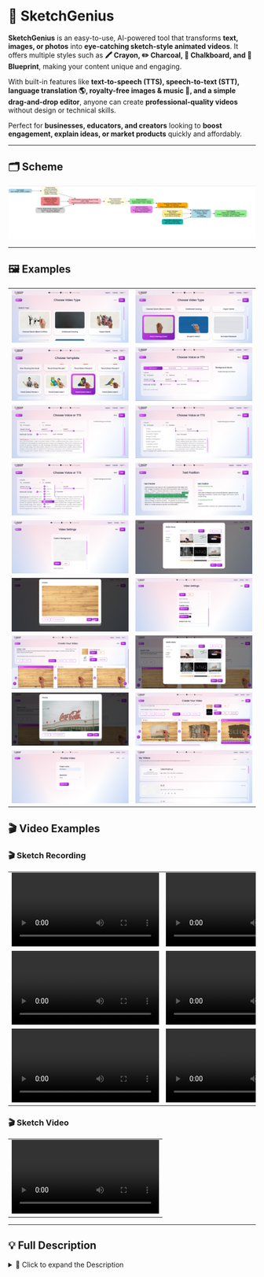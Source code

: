 # 🎨 SketchGenius

**SketchGenius** is an easy-to-use, AI-powered tool that transforms **text, images, or photos** into **eye-catching sketch-style animated videos**. It offers multiple styles such as **🖍️ Crayon, ✏️ Charcoal, 🏫 Chalkboard, and 📐 Blueprint**, making your content unique and engaging.

With built-in features like **text-to-speech (TTS), speech-to-text (STT), language translation 🌎, royalty-free images & music 🎵, and a simple drag-and-drop editor**, anyone can create **professional-quality videos** without design or technical skills.

Perfect for **businesses, educators, and creators** looking to **boost engagement, explain ideas, or market products** quickly and affordably.

---

## 🗂️ Scheme

<img src="./img/img-1.png" alt="Scheme">


---

## 🖼️ Examples

<table>
    <tbody>
        <tr>
            <td><img src="./img/img-2.png" alt="image"></td>
            <td><img src="./img/img-3.png" alt="image"></td>
        </tr>
        <tr>
            <td><img src="./img/img-4.png" alt="image"></td>
            <td><img src="./img/img-5.png" alt="image"></td>
        </tr>
        <tr>
            <td><img src="./img/img-6.png" alt="image"></td>
            <td><img src="./img/img-7.png" alt="image"></td>
        </tr>
        <tr>
            <td><img src="./img/img-8.png" alt="image"></td>
            <td><img src="./img/img-9.png" alt="image"></td>
        </tr>
        <tr>
            <td><img src="./img/img-10.png" alt="image"></td>
            <td><img src="./img/img-11.png" alt="image"></td>
        </tr>
        <tr>
            <td><img src="./img/img-12.png" alt="image"></td>
            <td><img src="./img/img-13.png" alt="image"></td>
        </tr>
        <tr>
            <td><img src="./img/img-14.png" alt="image"></td>
            <td><img src="./img/img-15.png" alt="image"></td>
        </tr>
        <tr>
            <td><img src="./img/img-16.png" alt="image"></td>
            <td><img src="./img/img-17.png" alt="image"></td>
        </tr>
        <tr>
            <td><img src="./img/img-18.png" alt="image"></td>
            <td><img src="./img/img-19.png" alt="image"></td>
        </tr>
    </tbody>
</table>

## 🎬 Video Examples

### 🎬 Sketch Recording

<table>
    <tbody>
        <tr>
            <td>
                <video src="https://github.com/user-attachments/assets/25637f63-e92b-43a3-9cfb-c730f131d790" controls preload>
                    Your browser does not support the video tag.
                </video>
            </td>
            <td>
                <video src="https://github.com/user-attachments/assets/49d3eea0-c6c3-42ab-a8b3-e6e8000fceec" controls preload>
                    Your browser does not support the video tag.
                </video>
            </td>
        </tr>
        <tr>
            <td>
                <video src="https://github.com/user-attachments/assets/87d5340b-de15-4926-8066-fa3c1be99e45" controls preload>
                    Your browser does not support the video tag.
                </video>
            </td>
            <td>
                <video src="https://github.com/user-attachments/assets/6b8c9b72-71fd-432b-81fd-cf2bf041f11f" controls preload>
                    Your browser does not support the video tag.
                </video>
            </td>
        </tr>
        <tr>
            <td>
                <video src="https://github.com/user-attachments/assets/60c583b9-d34a-4de1-88b3-cb6c89fb73cc" controls preload>
                    Your browser does not support the video tag.
                </video>
            </td>
            <td>
                <video src="https://github.com/user-attachments/assets/8ed3db2a-66f8-4693-9139-8e1d20e229ab" controls preload>
                    Your browser does not support the video tag.
                </video>
            </td>
        </tr>
    </tbody>
</table>

### 🎬 Sketch Video

<table>
    <tbody>
        <tr>
            <td>
                <video src="https://github.com/user-attachments/assets/f6ef6744-afc2-450a-a822-4b9ee81e2fe9" controls preload>
                    Your browser does not support the video tag.
                </video>
            </td>
        </tr>
    </tbody>
</table>

---

## 💡 Full Description
<details>
<summary>📖 Click to expand the Description</summary>

### Problem
Video marketing and digital storytelling are **critical for engagement**, but producing **high-quality animations** is often:
- 💸 Expensive (hiring animators/freelancers)
- 🖥️ Technically complex (advanced editing skills required)
- 🎨 Creatively limiting (traditional tools lack flexibility)
- 🌍 Limited in multilingual support

### Solution
**SketchGenius** provides a **one-stop platform** to create sketch-style animated videos **quickly and affordably**. Its **AI-driven workflow** automates:
- Sketch rendering
- Voiceover generation
- Translation
- Media integration

✅ Reducing production time from **weeks to minutes** and enabling **multilingual, visually appealing, impactful content** at scale.

---

## 🛠️ Process

### Preprocessing
- Analyze and segment **text, images, or uploaded scripts**
- Auto **color detection, background removal, media optimization**
- Generate **subtitles, watermarks, branding** for personalization

### Text to Sketch Conversion Model (TSCM – Hybrid CNN + RNN)
- **CNNs** for feature extraction
- **RNNs** for sequential rendering
- Transforms **semantic text inputs** into structured sketch scenes
- Maintains **stylistic consistency** across **multiple visual themes**

### Data Augmentation
- **Synthetic text expansion**
- **Multilingual paraphrasing**
- **Image style variations**  
  Ensures reliable performance across **marketing, education, product demos** while keeping **creative uniqueness**.

### Model Selection
- Dynamic selection from **pre-trained sketch & voice models**
- Uses **reinforcement-driven ranking** to optimize:
    - Visual style
    - Narration voice
    - Timing & personalization

### Smart Scene Builder (SSB – RNN + Transformer)
- Combines **RNNs** for temporal sequencing
- Uses **Transformers** for contextual understanding
- Produces **dynamic sketch animations** synchronized with narration

### Training & Validation
- Large multimodal datasets (image, text, sketch)
- Transfer learning & fine-tuning for **new styles & languages**
- Validated with **benchmark sets** for accuracy, timing alignment, and personalization

### Text-to-Sketch Model Training (TTSMT – Transformer-based)
- Transformer-based encoders map **semantic meaning to drawing actions**
- Handles both **static scripts** & **dynamic content**

### Model Validation
- Out-of-distribution testing
- Stress tests with **custom backgrounds, subtitles, voice overlays**
- Optimized for **low-latency rendering**

### Evaluation Metrics
- **Accuracy:** Visual output vs input
- **Visual Quality:** Human & automated scoring
- **Engagement Impact:** Viewer retention & interaction

---

## ⚙️ Technologies

### Computer Vision & Image Processing
- Photo-to-sketch conversion, style transfer, auto-color detection
- Large-scale **image–sketch paired datasets**

### Natural Language Processing (NLP)
- Powers **TTS, STT, multilingual translation**
- Aligns **text scripts with video narration**

### Deep Learning
- **CNNs:** Feature extraction
- **RNNs:** Sequential rendering
- **Transformers:** Mapping text to visual actions

### Generative AI & Style Transfer
- Neural style transfer for **different sketch aesthetics**
- Reinforcement learning ensures **frame consistency**

### Speech Synthesis & Voice AI
- WaveNet-style & Tacotron models
- **Male/female voices, regional accents, translations**

### Cloud Infrastructure
- Docker + Kubernetes microservices
- GPU clusters for **parallel HD rendering**

### Frameworks
- **PyTorch, TensorFlow/Keras** – training & inference
- **OpenCV** – preprocessing
- **FFmpeg** – rendering & export
- **Hugging Face Transformers** – NLP
- **gRPC & REST APIs** – integrations
- **React.js & Node.js** – web interface & backend

---

## 📊 Datasets

### Image–Sketch
- **Sketchy Database:** 75,000+ pairs, 125 categories
- **TU-Berlin Sketch Dataset:** 20,000+ sketches
- **QuickDraw (Google):** 50M sketches

### Speech & Text
- **LibriSpeech ASR Corpus**
- **Common Voice (Mozilla)**
- **Multilingual TEDx**

### Video Engagement
- Proprietary A/B testing datasets (marketing & education)

---

## 🔮 Future Scope
- More **artistic styles**: Watercolor, comic, digital ink
- **Real-time collaboration** for teams
- **AR/VR integration** for immersive experiences
- **Marketplace** for sketch templates & voices
- **Adaptive AI narration** with emotional tone

---

## 📚 References
- Guo et al., *GENIUS: Sketch-based Language Model Pre-training via Extreme and Selective Masking*
- Shillingford et al., *The Sketchy Database: Learning to Retrieve Badly Drawn Bunnies*
- Tan et al., *EfficientDet: Scalable and Efficient Object Detection*

---

💡 **With SketchGenius, creating engaging, sketch-style videos has never been easier!** 🚀

</details>
